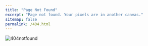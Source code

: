```yaml
---
title: "Page Not Found"
excerpt: "Page not found. Your pixels are in another canvas."
sitemap: false
permalink: /404.html
---
```


![404notfound]({{site.url}}\images\404\404notfound-1683902278118-2.png)

<style>
    img { display : block;
    margin : none;}
</style>

<script type='javascript'>
    $(function() {
        $("header, footer").hide();
    });
</script>


<!-- Sorry, but the page you were trying to view does not exist. -->
